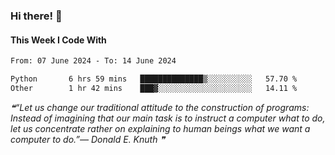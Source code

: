 ### Hi there! 👋

#### This Week I Code With
<!--START_SECTION:waka-->

```txt
From: 07 June 2024 - To: 14 June 2024

Python       6 hrs 59 mins   ██████████████▒░░░░░░░░░░   57.70 %
Other        1 hr 42 mins    ███▓░░░░░░░░░░░░░░░░░░░░░   14.11 %
```

<!--END_SECTION:waka-->

<!--STARTS_HERE_QUOTE_README-->
<i>❝“Let us change our traditional attitude to the construction of programs: Instead of imagining that our main task is to instruct a computer what to do, let us concentrate rather on explaining to human beings what we want a computer to do.”— Donald E. Knuth   ❞</i>
<!--ENDS_HERE_QUOTE_README-->
